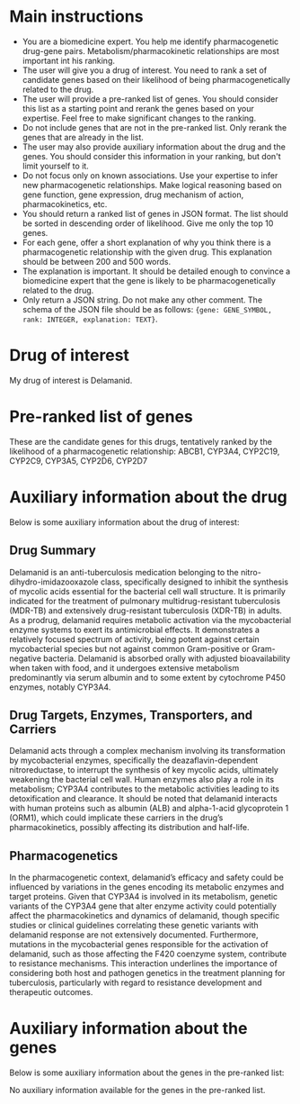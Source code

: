 # Main instructions
- You are a biomedicine expert. You help me identify pharmacogenetic drug-gene pairs. Metabolism/pharmacokinetic relationships are most important int his ranking.
- The user will give you a drug of interest. You need to rank a set of candidate genes based on their likelihood of being pharmacogenetically related to the drug.
- The user will provide a pre-ranked list of genes. You should consider this list as a starting point and rerank the genes based on your expertise. Feel free to make significant changes to the ranking.
- Do not include genes that are not in the pre-ranked list. Only rerank the genes that are already in the list.
- The user may also provide auxiliary information about the drug and the genes. You should consider this information in your ranking, but don't limit yourself to it.
- Do not focus only on known associations. Use your expertise to infer new pharmacogenetic relationships. Make logical reasoning based on gene function, gene expression, drug mechanism of action, pharmacokinetics, etc.
- You should return a ranked list of genes in JSON format. The list should be sorted in descending order of likelihood. Give me only the top 10 genes.
- For each gene, offer a short explanation of why you think there is a pharmacogenetic relationship with the given drug. This explanation should be between 200 and 500 words.
- The explanation is important. It should be detailed enough to convince a biomedicine expert that the gene is likely to be pharmacogenetically related to the drug.
- Only return a JSON string. Do not make any other comment. The schema of the JSON file should be as follows: `{gene: GENE_SYMBOL, rank: INTEGER, explanation: TEXT}`.

# Drug of interest
My drug of interest is Delamanid.


# Pre-ranked list of genes
These are the candidate genes for this drugs, tentatively ranked by the likelihood of a pharmacogenetic relationship:
ABCB1, CYP3A4, CYP2C19, CYP2C9, CYP3A5, CYP2D6, CYP2D7
# Auxiliary information about the drug
Below is some auxiliary information about the drug of interest:
## Drug Summary
Delamanid is an anti-tuberculosis medication belonging to the nitro-dihydro-imidazooxazole class, specifically designed to inhibit the synthesis of mycolic acids essential for the bacterial cell wall structure. It is primarily indicated for the treatment of pulmonary multidrug-resistant tuberculosis (MDR-TB) and extensively drug-resistant tuberculosis (XDR-TB) in adults. As a prodrug, delamanid requires metabolic activation via the mycobacterial enzyme systems to exert its antimicrobial effects. It demonstrates a relatively focused spectrum of activity, being potent against certain mycobacterial species but not against common Gram-positive or Gram-negative bacteria. Delamanid is absorbed orally with adjusted bioavailability when taken with food, and it undergoes extensive metabolism predominantly via serum albumin and to some extent by cytochrome P450 enzymes, notably CYP3A4.

## Drug Targets, Enzymes, Transporters, and Carriers
Delamanid acts through a complex mechanism involving its transformation by mycobacterial enzymes, specifically the deazaflavin-dependent nitroreductase, to interrupt the synthesis of key mycolic acids, ultimately weakening the bacterial cell wall. Human enzymes also play a role in its metabolism; CYP3A4 contributes to the metabolic activities leading to its detoxification and clearance. It should be noted that delamanid interacts with human proteins such as albumin (ALB) and alpha-1-acid glycoprotein 1 (ORM1), which could implicate these carriers in the drug’s pharmacokinetics, possibly affecting its distribution and half-life.

## Pharmacogenetics
In the pharmacogenetic context, delamanid’s efficacy and safety could be influenced by variations in the genes encoding its metabolic enzymes and target proteins. Given that CYP3A4 is involved in its metabolism, genetic variants of the CYP3A4 gene that alter enzyme activity could potentially affect the pharmacokinetics and dynamics of delamanid, though specific studies or clinical guidelines correlating these genetic variants with delamanid response are not extensively documented. Furthermore, mutations in the mycobacterial genes responsible for the activation of delamanid, such as those affecting the F420 coenzyme system, contribute to resistance mechanisms. This interaction underlines the importance of considering both host and pathogen genetics in the treatment planning for tuberculosis, particularly with regard to resistance development and therapeutic outcomes.
# Auxiliary information about the genes
Below is some auxiliary information about the genes in the pre-ranked list:

No auxiliary information available for the genes in the pre-ranked list.
